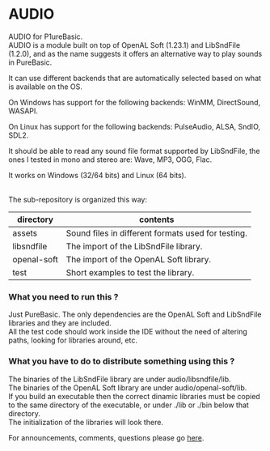 # AUDIO
AUDIO for P1ureBasic.<br>
AUDIO is a module built on top of OpenAL Soft (1.23.1) and LibSndFile (1.2.0), and as the name suggests it offers an alternative way to play sounds in PureBasic.<br>

It can use different backends that are automatically selected based on what is available on the OS.<br>

On Windows has support for the following backends: WinMM, DirectSound, WASAPI.<br>

On Linux has support for the following backends: PulseAudio, ALSA, SndIO, SDL2.<br>

It should be able to read any sound file format supported by LibSndFile, the ones I tested in mono and stereo are: Wave, MP3, OGG, Flac. 

It works on Windows (32/64 bits) and Linux (64 bits).<br>
<br>

The sub-repository is organized this way:

| directory | contents |
| ------ | ------ |
| assets | Sound files in different formats used for testing. |
| libsndfile | The import of the LibSndFile library. |
| openal-soft | The import of the OpenAL Soft library. |
| test | Short examples to test the library. |

### What you need to run this ?
Just PureBasic. The only dependencies are the OpenAL Soft and LibSndFile libraries and they are included.<br>
All the test code should work inside the IDE without the need of altering paths, looking for libraries around, etc.<br>

### What you have to do to distribute something using this ?
The binaries of the LibSndFile library are under audio/libsndfile/lib.<br>
The binaries of the OpenAL Soft library are under audio/openal-soft/lib.<br>
If you build an executable then the correct dinamic libraries must be copied to the same directory of the executable, or under ./lib or ./bin below that directory.<br>
The initialization of the libraries will look there.<br>

For announcements, comments, questions please go [here](https://www.purebasic.fr/).

